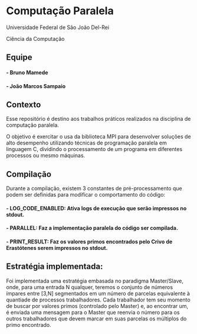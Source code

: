 # Computação Paralela

Universidade Federal de São João Del-Rei

Ciência da Computação

## Equipe

#### - Bruno Mamede
#### - João Marcos Sampaio



## Contexto

Esse repositório é destino aos trabalhos práticos realizados na disciplina de computação paralela.

O objetivo é exercitar o usa da biblioteca MPI para desenvolver soluções de alto desempenho utilizando técnicas de programação paralela em linguagem C, dividindo o processamento de um programa em diferentes processos ou mesmo máquinas.

## Compilação

Durante a compilação, existem 3 constantes de pré-processamento que podem ser definidas para modificar o comportamento do código:
#### - LOG_CODE_ENABLED: Ativa logs de execução que serão impressos no stdout.
#### - PARALLEL: Faz a implementação paralela do código ser compilada.
#### - PRINT_RESULT: Faz os valores primos encontrados pelo Crivo de Erastótenes serem impressos no stdout.

## Estratégia implementada: 

Foi implementada uma estratégia embasada no paradigma Master/Slave, onde, para uma entrada N qualquer, teremos o conjunto de números ímpares entre [3,N] segmentados em um número de parcelas equivalente à quantiade de processos trabalhadores. Cada trabalhador tem seu momento de buscar por valores primos (controlado pelo Master) e, ao encontrar um, é enviada uma mensagem para o Master que reenvia o número para os outros trabalhadores que devem marcar em suas parcelas os múltiplos do primo encontrado.
